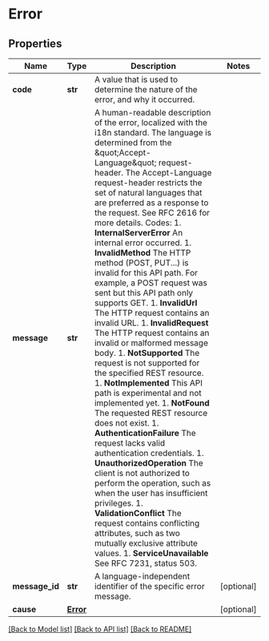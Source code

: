 # Error

## Properties
Name | Type | Description | Notes
------------ | ------------- | ------------- | -------------
**code** | **str** | A value that is used to determine the nature of the error, and why it occurred. | 
**message** | **str** | A human-readable description of the error, localized with the i18n standard. The language is determined from the \&quot;Accept-Language\&quot; request-header. The Accept-Language request-header restricts the set of natural languages that are preferred as a response to the request. See RFC 2616 for more details. Codes: 1. **InternalServerError**   An internal error occurred. 1. **InvalidMethod**         The HTTP method (POST, PUT...) is invalid for this API path. For example, a POST request was sent but this API path only supports GET. 1. **InvalidUrl**            The HTTP request contains an invalid URL. 1. **InvalidRequest**        The HTTP request contains an invalid or malformed message body. 1. **NotSupported**          The request is not supported for the specified REST resource. 1. **NotImplemented**        This API path is experimental and not implemented yet. 1. **NotFound**              The requested REST resource does not exist. 1. **AuthenticationFailure** The request lacks valid authentication credentials. 1. **UnauthorizedOperation** The client is not authorized to perform the operation, such as when the user has insufficient privileges. 1. **ValidationConflict**    The request contains conflicting attributes, such as two mutually exclusive attribute values. 1. **ServiceUnavailable**    See RFC 7231, status 503. | 
**message_id** | **str** | A language-independent identifier of the specific error message. | [optional] 
**cause** | [**Error**](Error.md) |  | [optional] 

[[Back to Model list]](../README.md#documentation-for-models) [[Back to API list]](../README.md#documentation-for-api-endpoints) [[Back to README]](../README.md)


